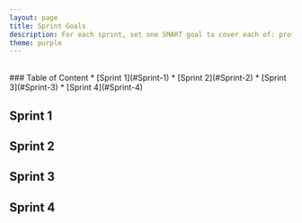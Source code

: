 ```yaml
---
layout: page
title: Sprint Goals
description: For each sprint, set one SMART goal to cover each of: professional practices (e.g. teamwork, client communication, ethical considerations), technical proficiency (e.g. framework challenges, ops challenges, source code control), Agile-ness (e.g. user stories, sprint management, scrum master). At the end of the sprint, provide evidence that you have met each goal. Warning! Do not set goals you can’t achieve!
theme: purple
---
```


<br>
### Table of Content
  * [Sprint 1](#Sprint-1)
  * [Sprint 2](#Sprint-2)
  * [Sprint 3](#Sprint-3)
  * [Sprint 4](#Sprint-4)

## Sprint 1


## Sprint 2


## Sprint 3


## Sprint 4
